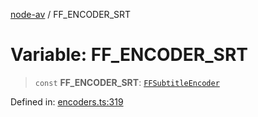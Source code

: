 [node-av](../globals.md) / FF\_ENCODER\_SRT

# Variable: FF\_ENCODER\_SRT

> `const` **FF\_ENCODER\_SRT**: [`FFSubtitleEncoder`](../type-aliases/FFSubtitleEncoder.md)

Defined in: [encoders.ts:319](https://github.com/seydx/av/blob/f8631fc881b394300b1479f511d55cf1c370a87f/src/constants/encoders.ts#L319)
